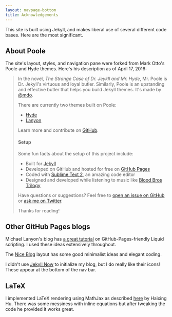 ```yaml
---
layout: navpage-bottom
title: Acknowledgements
---
```


This site is built using Jekyll, and makes liberal use of several different code bases. Here are the most significant.

## About Poole

The site's layout, styles, and navigation pane were forked from Mark Otto's Poole and Hyde themes. Here's his description as of April 17, 2016:

> In the novel, *The Strange Case of Dr. Jeykll and Mr. Hyde*, Mr. Poole is Dr. Jekyll's virtuous and loyal butler. Similarly, Poole is an upstanding and effective butler that helps you build Jekyll themes. It's made by [@mdo](https://twitter.com/mdo).
> 
> There are currently two themes built on Poole:
> 
> * [Hyde](http://hyde.getpoole.com)
> * [Lanyon](http://lanyon.getpoole.com)
> 
> Learn more and contribute on [GitHub](https://github.com/poole).
> 
> #### Setup
> 
> Some fun facts about the setup of this project include:
> 
> * Built for [Jekyll](http://jekyllrb.com)
> * Developed on GitHub and hosted for free on [GitHub Pages](https://pages.github.com)
> * Coded with [Sublime Text 2](http://sublimetext.com), an amazing code editor
> * Designed and developed while listening to music like [Blood Bros Trilogy](https://soundcloud.com/maddecent/sets/blood-bros-series)
> 
> Have questions or suggestions? Feel free to [open an issue on GitHub](https://github.com/poole/issues/new) or [ask me on Twitter](https://twitter.com/mdo).
> 
> Thanks for reading!

## Other GitHub Pages blogs

Michael Lanyon's blog has [a great tutorial](https://blog.lanyonm.org/articles/2013/11/21/alphabetize-jekyll-page-tags-pure-liquid.html) on GitHub-Pages-friendly Liquid scripting. I used these ideas extensively throughout.

The [Nice Blog](http://benjaminblog.ml/Nice_Blog/) layout has some good minimalist ideas and elegant coding.

I didn't use [Jekyll Now](http://www.jekyllnow.com/) to initialize my blog, but I do really like their icons! These appear at the bottom of the nav bar.

## LaTeX

I implemented LaTeX rendering using MathJax as described [here](http://haixing-hu.github.io/programming/2013/09/20/how-to-use-mathjax-in-jekyll-generated-github-pages/) by Haixing Hu. There was some messiness with inline equations but after tweaking the code he provided it works great.